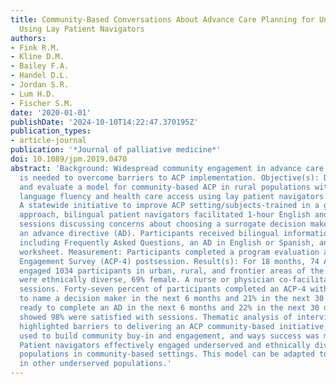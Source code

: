 ```yaml
---
title: Community-Based Conversations About Advance Care Planning for Underserved Populations
  Using Lay Patient Navigators
authors:
- Fink R.M.
- Kline D.M.
- Bailey F.A.
- Handel D.L.
- Jordan S.R.
- Lum H.D.
- Fischer S.M.
date: '2020-01-01'
publishDate: '2024-10-10T14:22:47.370195Z'
publication_types:
- article-journal
publication: '*Journal of palliative medicine*'
doi: 10.1089/jpm.2019.0470
abstract: 'Background: Widespread community engagement in advance care planning (ACP)
  is needed to overcome barriers to ACP implementation. Objective(s): Develop, implement,
  and evaluate a model for community-based ACP in rural populations with low English
  language fluency and health care access using lay patient navigators. Design(s):
  A statewide initiative to improve ACP setting/subjects-trained in a group session
  approach, bilingual patient navigators facilitated 1-hour English and Spanish ACP
  sessions discussing concerns about choosing a surrogate decision maker and completing
  an advance directive (AD). Participants received bilingual informational materials,
  including Frequently Asked Questions, an AD in English or Spanish, and Goal Setting
  worksheet. Measurement: Participants completed a program evaluation and 4-item ACP
  Engagement Survey (ACP-4) postsession. Result(s): For 18 months, 74 ACP sessions
  engaged 1034 participants in urban, rural, and frontier areas of the state; 39%
  were ethnically diverse, 69% female. A nurse or physician co-facilitated 49% of
  sessions. Forty-seven percent of participants completed an ACP-4 with 29% planning
  to name a decision maker in the next 6 months and 21% in the next 30 days; 31% were
  ready to complete an AD in the next 6 months and 22% in the next 30 days. Evaluations
  showed 98% were satisfied with sessions. Thematic analysis of interviews with facilitators
  highlighted barriers to delivering an ACP community-based initiative, strategies
  used to build community buy-in and engagement, and ways success was measured. Conclusion(s):
  Patient navigators effectively engaged underserved and ethnically diverse rural
  populations in community-based settings. This model can be adapted to improve ACP
  in other underserved populations.'
---
```

